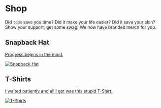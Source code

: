 # Shop

Did `tqdm` save you time? Did it make your life easier? Did it save your skin?
Show your support; get some swag! We now have branded merch for you.

## Snapback Hat

[Progress begins in the mind.][ebay-hat]

[![Snapback Hat](https://img.tqdm.ml/snapback-hat.jpg)][ebay-hat]

## T-Shirts

[I waited patiently and all I got was this stupid T-Shirt.][ebay-shirt]

[![T-Shirts](https://img.tqdm.ml/t-shirt.jpg)][ebay-shirt]

[ebay-hat]: https://www.ebay.com/itm/184872337745
[ebay-shirt]: https://www.ebay.com/itm/184872476555
